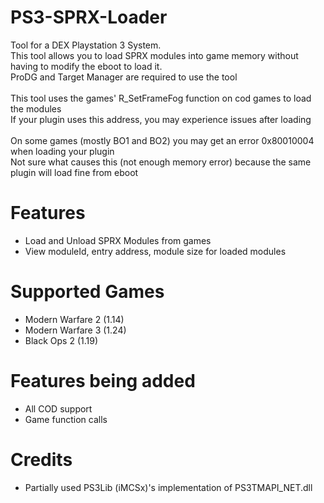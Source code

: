 # PS3-SPRX-Loader
Tool for a DEX Playstation 3 System. <br>
This tool allows you to load SPRX modules into game memory without having to modify the eboot to load it.<br>
ProDG and Target Manager are required to use the tool<br>
<br>
This tool uses the games' R_SetFrameFog function on cod games to load the modules<br>
If your plugin uses this address, you may experience issues after loading
<br><br>
On some games (mostly BO1 and BO2) you may get an error 0x80010004 when loading your  plugin<br>
Not sure what causes this (not enough memory error) because the same plugin will load fine from eboot

# Features
- Load and Unload SPRX Modules from games
- View moduleId, entry address, module size for loaded modules

# Supported Games
- Modern Warfare 2 (1.14)
- Modern Warfare 3 (1.24)
- Black Ops 2 (1.19)

# Features being added
- All COD support
- Game function calls

# Credits
- Partially used PS3Lib (iMCSx)'s implementation of PS3TMAPI_NET.dll
